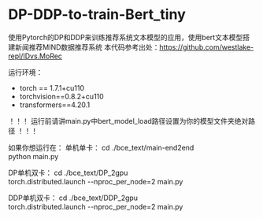 # DP-DDP-to-train-Bert_tiny
使用Pytorch的DP和DDP来训练推荐系统文本模型的应用，使用bert文本模型搭建新闻推荐MIND数据推荐系统
本代码参考出处：https://github.com/westlake-repl/IDvs.MoRec

运行环境：
- torch == 1.7.1+cu110
- torchvision==0.8.2+cu110
- transformers==4.20.1

！！！ 运行前请讲main.py中bert_model_load路径设置为你的模型文件夹绝对路径 ！！！


如果你想运行在：
单机单卡：
cd ./bce_text/main-end2end  
python main.py

DP单机双卡：
cd ./bce_text/DP_2gpu  
torch.distributed.launch --nproc_per_node=2 main.py

DDP单机双卡：
cd ./bce_text/DDP_2gpu  
torch.distributed.launch --nproc_per_node=2 main.py
